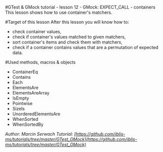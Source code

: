 #GTest & GMock tutorial - lesson 12 - GMock: EXPECT_CALL - containers
This lesson shows how to use container's matchers.

#Target of this lesson
After this lesson you will know how to:
- check container values,
- check if container's values matched to given matchers,
- sort container's items and check them with matchers,
- check if a container contains values that are a permutation of expected data.

#Used methods, macros & objects
- ContainerEq
- Contains
- Each
- ElementsAre
- ElementsAreArray
- IsEmpty
- Pointwise
- SizeIs
- UnorderedElementsAre
- WhenSorted
- WhenSortedBy


*Author: Marcin Serwach*
*Tutorial: [https://github.com/iblis-ms/tutorials/tree/master/GTest_GMock](https://github.com/iblis-ms/tutorials/tree/master/GTest_GMock)*
